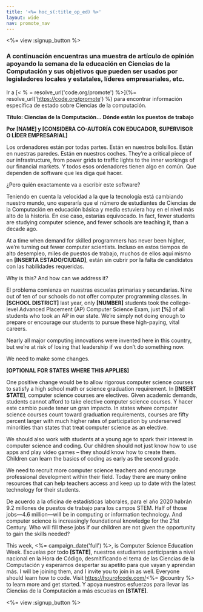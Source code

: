 ```yaml
---
title: '<%= hoc_s(:title_op_ed) %>'
layout: wide
nav: promote_nav
---
```

<%= view :signup_button %>

### A continuación encuentras una muestra de artículo de opinión apoyando la semana de la educación en Ciencias de la Computación y sus objetivos que pueden ser usados por legisladores locales y estatales, líderes empresariales, etc.

  


Ir a [< % = resolve_url('code.org/promote') %>](%= resolve_url('https://code.org/promote') %) para encontrar información específica de estado sobre Ciencias de la computación.

**Título: Ciencias de la Computación... Dónde están los puestos de trabajo**

**Por [NAME] y [CONSIDERA CO-AUTORÍA CON EDUCADOR, SUPERVISOR O LÍDER EMPRESARIAL]**

Los ordenadores están por todas partes. Están en nuestros bolsillos. Están en nuestras paredes. Están en nuestros coches. They’re a critical piece of our infrastructure, from power grids to traffic lights to the inner workings of our financial markets. Y todos esos ordenadores tienen algo en común. Que dependen de software que les diga qué hacer.

¿Pero quién exactamente va a escribir este software?

Teniendo en cuenta la velocidad a la que la tecnología está cambiando nuestro mundo, uno esperaría que el número de estudiantes de Ciencias de la Computación en educación básica y media estuviera hoy en el nivel más alto de la historia. En ese caso, estarías equivocado. In fact, fewer students are studying computer science, and fewer schools are teaching it, than a decade ago.

At a time when demand for skilled programmers has never been higher, we’re turning out fewer computer scientists. Incluso en estos tiempos de alto desempleo, miles de puestos de trabajo, muchos de ellos aquí mismo en **[INSERTA ESTADO/CIUDAD]**, están sin cubrir por la falta de candidatos con las habilidades requeridas.

Why is this? And how can we address it?

El problema comienza en nuestras escuelas primarias y secundarias. Nine out of ten of our schools do not offer computer programming classes. In **[SCHOOL DISTRICT]** last year, only **[NUMBER]** students took the college-level Advanced Placement (AP) Computer Science Exam, just **[%]** of all students who took an AP in our state. We’re simply not doing enough to prepare or encourage our students to pursue these high-paying, vital careers.

Nearly all major computing innovations were invented here in this country, but we’re at risk of losing that leadership if we don’t do something now.

We need to make some changes.

**[OPTIONAL FOR STATES WHERE THIS APPLIES]**

One positive change would be to allow rigorous computer science courses to satisfy a high school math or science graduation requirement. In **[INSERT STATE]**, computer science courses are electives. Given academic demands, students cannot afford to take elective computer science courses. Y hacer este cambio puede tener un gran impacto. In states where computer science courses count toward graduation requirements, courses are fifty percent larger with much higher rates of participation by underserved minorities than states that treat computer science as an elective.

We should also work with students at a young age to spark their interest in computer science and coding. Our children should not just know how to use apps and play video games – they should know how to create them. Children can learn the basics of coding as early as the second grade.

We need to recruit more computer science teachers and encourage professional development within their field. Today there are many online resources that can help teachers access and keep up to date with the latest technology for their students.

De acuerdo a la oficina de estadísticas laborales, para el año 2020 habrán 9.2 millones de puestos de trabajo para los campos STEM. Half of those jobs—4.6 million—will be in computing or information technology. And computer science is increasingly foundational knowledge for the 21st Century. Who will fill these jobs if our children are not given the opportunity to gain the skills needed?

This week, <%= campaign_date('full') %>, is Computer Science Education Week. Escuelas por todo **[STATE]**, nuestros estudiantes participarán a nivel nacional en la Hora de Código, desmitificando el tema de las Ciencias de la Computación y esperamos despertar su apetito para que vayan y aprendan más. I will be joining them, and I invite you to join in as well. Everyone should learn how to code. Visit https://hourofcode.com/<%= @country %> to learn more and get started. Y apoya nuestros esfuerzos para llevar las Ciencias de la Computación a más escuelas en **[STATE]**.

<%= view :signup_button %>